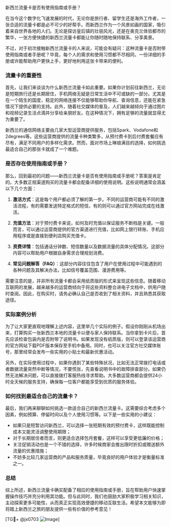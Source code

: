 新西兰流量卡是否有使用指南或手册？

在当今这个数字化飞速发展的时代，无论你是旅行者、留学生还是海外工作者，一张合适的流量卡都是必不可少的好帮手。而新西兰作为一个风景如画的国家，吸引着来自世界各地的人们。无论是探访皇后镇的壮丽风光，还是在奥克兰体验都市的繁华，一张方便快捷的新西兰流量卡都能让你随时随地保持联系、分享美景。

不过，对于初次接触新西兰流量卡的人来说，可能会有疑问：这种流量卡是否附带使用指南或者手册呢？毕竟，每个人的需求和使用习惯都不尽相同，一份详细的手册或许能帮助用户更快上手，更好地利用这张卡带来的便利。

### 流量卡的重要性

首先，让我们来谈谈为什么新西兰流量卡如此重要。如果你计划前往新西兰，无论是短期旅行还是长期居住，手机网络无疑是日常生活中不可或缺的一部分。尤其是在一个陌生的国度，稳定的网络连接不仅能够帮助你导航、查询信息，还能在紧急情况下提供必要的支持。此外，随着社交媒体的普及，人们越来越倾向于通过图片和视频记录生活点滴并分享给亲朋好友。在这种情况下，拥有足够的流量就显得尤为重要了。

新西兰的通信网络主要由几家大型运营商提供服务，包括Spark、Vodafone和2degrees等。这些运营商提供的流量卡种类繁多，从预付费卡到后付费套餐应有尽有，满足不同用户的多样化需求。然而，面对市场上琳琅满目的选择，如何挑选最适合自己的那张卡就成了一个难题。

### 是否存在使用指南或手册？

那么，回到最初的问题——新西兰流量卡是否有使用指南或手册呢？答案是肯定的。大多数正规渠道购买的流量卡都会配备详细的使用说明。这些说明通常会涵盖以下几个方面：

1. **激活方式**：这是每个用户都必须了解的第一步。不同的运营商可能有不同的激活流程，有的需要发送特定格式的短信，有的则可以通过官方网站完成在线激活。
   
2. **充值方法**：对于预付费卡来说，如何及时充值以保证服务不断档是关键。一般而言，可以通过运营商提供的官方渠道进行充值，比如网上银行转账、手机应用程序或是直接到便利店购买充值卡。
   
3. **资费详情**：包括通话分钟数、短信数量以及数据流量的具体分配情况。这部分内容可以帮助用户根据自身需求合理规划消费。
   
4. **常见问题解答（FAQ）**：这部分内容往往包含了用户在使用过程中可能遇到的各种问题及其解决办法，比如信号覆盖范围、漫游费用等。

需要注意的是，并非所有流量卡都会采用纸质版的形式来呈现这些信息。随着移动互联网的发展，越来越多的运营商倾向于将这些资料整合进电子文档中，供用户随时查阅。因此，在购买时，请务必确认自己是否收到了相关资料，并且熟悉其获取途径。

### 实际案例分析

为了让大家更直观地理解上述内容，这里举几个实际的例子。假设你刚刚从机场出来，打算购买一张新西兰本地的流量卡以便与家人保持联系。当你拿到卡片后，首先应该检查包装内是否附带了说明书。如果发现没有纸质版，则可以登录该运营商的官方网站下载PDF版本保存至手机中备用。同时，也可以关注官方社交媒体账号，那里经常会发布一些实用的小贴士和最新优惠活动。

另外，在实际使用过程中，如果你遇到了某些特殊状况，比如无法正常拨打电话或者数据流量突然中断等情况，不要慌张，先查看说明书中的故障排查部分。如果仍然无法解决问题，可以直接拨打客服热线寻求帮助。大多数运营商都会提供24小时全天候的服务支持，确保每一位客户都能享受到优质的服务体验。

### 如何找到最适合自己的流量卡？

最后，我们再来聊聊如何挑选一款适合自己的新西兰流量卡。这需要综合考虑多个因素，例如预算、停留时间以及个人使用习惯等。以下是一些实用的小建议：

- 如果只是短暂访问新西兰，可以选择一张短期有效的预付费卡，这样既能控制成本又能灵活调整使用期限；
- 对于长期居住者而言，则更适合选择包月套餐，这样可以享受更低廉的价格；
- 关注促销活动也是一个不错的选择，许多时候商家会推出限时折扣或赠送额外流量的优惠措施；
- 不妨多比较几家运营商的产品和服务质量，毕竟良好的用户体验才是衡量标准之一。

### 总结

综上所述，新西兰流量卡确实配备了相应的使用指南或手册，旨在帮助用户快速掌握操作技巧并充分利用其功能。但与此同时，我们也鼓励大家积极学习相关知识，主动探索更多可能性，从而真正实现高效便捷的移动互联生活。希望本文能够为即将踏上新西兰之旅的朋友提供一些有价值的参考意见！

[TG💪+ @jx0703 ![Image](https://github.com/user-attachments/assets/dbca1d08-cadb-493c-b0ec-ad6f7a83f270)]